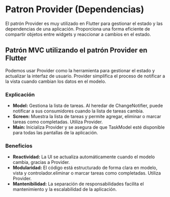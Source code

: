 # Patron Provider (Dependencias)

El patrón Provider es muy utilizado en Flutter para gestionar el estado y las dependencias de una aplicación. Proporciona una forma eficiente de compartir objetos entre widgets y reaccionar a cambios en el estado.

## Patrón MVC utilizando el patrón Provider en Flutter

Podemos usar Provider como la herramienta para gestionar el estado y actualizar la interfaz de usuario. Provider simplifica el proceso de notificar a la vista cuando cambian los datos en el modelo.

### Explicación
- **Model:** Gestiona la lista de tareas. Al heredar de ChangeNotifier, puede notificar a sus consumidores cuando la lista de tareas cambia.
- **Screen:** Muestra la lista de tareas y permite agregar, eliminar o marcar tareas como completadas. Utiliza Provider.
- **Main:** Inicializa Provider y se asegura de que TaskModel esté disponible para todas las pantallas de la aplicación.

### Beneficios
- **Reactividad:** La UI se actualiza automáticamente cuando el modelo cambia, gracias a Provider.
- **Modularidad:** El código está estructurado de forma clara en modelo, vista y controlador.eliminar o marcar tareas como completadas. Utiliza Provider.
- **Mantenibilidad:** La separación de responsabilidades facilita el mantenimiento y la escalabilidad de la aplicación.